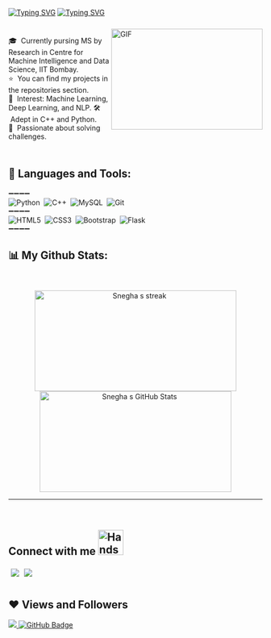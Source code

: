 [![Typing SVG](https://readme-typing-svg.demolab.com?font=Fira+Code&pause=1000&color=1E00F7&width=720&lines=Hi%2C+I'm+Snegha+👋)](https://git.io/typing-svg)
[![Typing SVG](https://readme-typing-svg.demolab.com?font=Fira+Code&pause=1000&color=1E00F7&width=720&lines=I'm+a+NLP+Researcher+and+Data+Science+Enthusiast+👩🏻‍💻+! )](https://git.io/typing-svg)

<img src="https://github.com/natividadesusana/natividadesusana/assets/95102911/8fc06a5b-ddf4-4b7f-a858-43be8dd803c3" width="100%" height="10px">
<img align="right" alt="GIF" src="https://dev-to-uploads.s3.amazonaws.com/i/d4tvukbt5mra37cvwklk.gif?raw=true" width="300" height="200"/>

🎓 &nbsp;Currently pursing MS by Research in Centre for Machine Intelligence and Data Science, IIT Bombay.\
⭐ &nbsp;You can find my projects in the repositories section.\
📌 &nbsp;Interest: Machine Learning, Deep Learning, and NLP.
🛠️ &nbsp;Adept in C++ and Python. \
🧩 &nbsp;Passionate about solving challenges.


<img src="https://github.com/natividadesusana/natividadesusana/assets/95102911/8fc06a5b-ddf4-4b7f-a858-43be8dd803c3" width="100%" height="10px">

  ## 🚀 Languages and Tools:

➖➖➖➖
  </br>
  ![Python](https://img.shields.io/badge/-Python-000?style=for-the-badge&logo=python)&nbsp;
  ![C++](https://img.shields.io/badge/C++-000?style=for-the-badge&logo=C%2B%2B&logoColor=white)&nbsp;
  ![MySQL](https://img.shields.io/badge/-MySQL-000?style=for-the-badge&logo=mysql&logoColor=white)&nbsp;
  ![Git](https://img.shields.io/badge/-Git-000?style=for-the-badge&logo=git)&nbsp;
  </br>
➖➖➖➖
  </br>
  ![HTML5](https://img.shields.io/badge/-HTML5-000?style=for-the-badge&logo=HTML5)&nbsp;
  ![CSS3](https://img.shields.io/badge/-CSS3-000?style=for-the-badge&logo=CSS3&logoColor=blue)&nbsp;
  ![Bootstrap](https://img.shields.io/badge/-Bootstrap-000?style=for-the-badge&logo=bootstrap)&nbsp;
  ![Flask](https://img.shields.io/badge/-Flask-000?style=for-the-badge&logo=flask)&nbsp;
  </br>
➖➖➖➖


## 📊 My Github Stats:

<br/>

<!--[github-contribution-grid-snake](https://user-images.githubusercontent.com/89845641/218791674-c52db856-24d2-429f-8867-170c365730d1.svg)-->

<p align="center" float="left">
    <a href="https://github.com/Asnegha"><img Get streak stats for your profile at git.io/streak-stats" alt="Snegha s streak" src="https://streak-stats.demolab.com?user=Asnegha&theme=tokyonight" width="400" height="200"/>
    </a>
    <a href="https://github.com/Asnegha"> <img src="https://github-readme-stats.vercel.app/api?username=Asnegha&show_icons=true&theme=tokyonight&count_private=true" alt="Snegha s GitHub Stats" width="380" height="200"/> </a>
</p>

<hr>



<!--[![Asnegha's github activity graph](https://activity-graph.herokuapp.com/graph?username=Asnegha&theme=tokyo-night)](https://github.com/Asnegha)-->

<!--[Asnegha's github activity graph](https://github-readme-activity-graph.cyclic.app/graph?username=Asnegha&theme=tokyo-night)](https://github.com/Asnegha)-->
<!--https://github-readme-activity-graph.cyclic.app/graph?username=Asnegha&theme=tokyo-night-->

<br/>




## Connect with me <img src="https://user-images.githubusercontent.com/92506047/192497801-4790be4c-9f96-4b4b-8eae-cdfbcee4efa1.gif" alt="Handshake" width="50">

<a href="https://www.linkedin.com/in/snegha-a-904b83187/" target="blank" >
  <img align="left" style="margin:5px" src="https://img.shields.io/badge/LinkedIn-0077B5?style=for-the-badge&logo=linkedin&logoColor=white" />
  </a>
<a href="https://twitter.com/SS242001" target="blank" >
    <img align="left" style="margin:5px" src="https://img.shields.io/badge/Twitter-1DA1F2?style=for-the-badge&logo=twitter&logoColor=white"/>
  </a>
<br><br>


## ❤ Views and Followers  
<a href="https://github.com/Asnegha">
    <img src="https://komarev.com/ghpvc/?username=Asnegha">
</a>
<a href="https://github.com/Asnegha?tab=followers"><img src="https://img.shields.io/github/followers/Asnegha?label=Followers&style=social" alt="GitHub Badge"></a>
